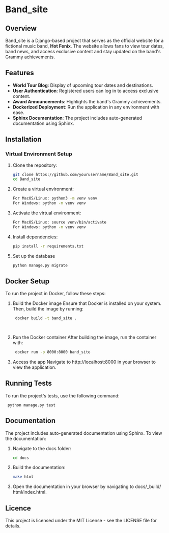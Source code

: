 # Band_site

## Overview
Band_site is a Django-based project that serves as the official website for a fictional music band, **Hot Fenix**. The website allows fans to view tour dates, band news, and access exclusive content and stay updated on the band's Grammy achievements.

## Features
- **World Tour Blog**: Display of upcoming tour dates and destinations.
- **User Authentication**: Registered users can log in to access exclusive content.
- **Award Announcements**: Highlights the band's Grammy achievements.
- **Dockerized Deployment**: Run the application in any environment with ease.
- **Sphinx Documentation**: The project includes auto-generated documentation using Sphinx.

## Installation

### Virtual Environment Setup
1. Clone the repository:
   ```bash
   git clone https://github.com/yourusername/Band_site.git
   cd Band_site


2. Create a virtual environment:
   ```bash
   For MacOS/Linux: python3 -m venv venv
   For Windows: python -m venv venv


3. Activate the virtual environment:
   ```bash
   For MacOS/Linux: source venv/bin/activate
   For Windows: python -m venv venv


5. Install dependencies:
   ```bash
   pip install -r requirements.txt


7. Set up the database
   ```bash
   python manage.py migrate


## Docker Setup

To run the project in Docker, follow these steps:

1. Build the Docker image
  Ensure that Docker is installed on your system. Then, build the image by running:
   ```bash
    docker build -t band_site .

  
2. Run the Docker container
  After building the image, run the container with:
   ```bash
    docker run -p 8000:8000 band_site


3. Access the app
  Navigate to http://localhost:8000 in your browser to view the application. 


  ##  Running Tests

  To run the project's tests, use the following command:
    
     python manage.py test


## Documentation

The project includes auto-generated documentation using Sphinx. To view the documentation:

1. Navigate to the docs folder:
   ```bash
   cd docs


2. Build the documentation:
    ```bash
   make html


3. Open the documentation in your browser by navigating to docs/_build/ html/index.html.
  

  ## Licence 

  This project is licensed under the MIT License - see the LICENSE file for details.



 







